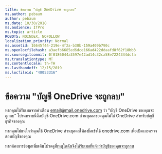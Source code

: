 ```yaml
---
title: ข้อความ "บัญชี OneDrive จะถูกลบ"
ms.author: pebaum
author: pebaum
ms.date: 10/30/2018
ms.audience: ITPro
ms.topic: article
ROBOTS: NOINDEX, NOFOLLOW
localization_priority: Normal
ms.assetid: 16645f44-219e-4f2a-b30b-159a409b790c
ms.openlocfilehash: a3aefb6685ed6dce166ad422ddaafd8f62f18bb3
ms.sourcegitcommit: 0f0186044a3597e42ad14c32ca58e7224344dcfa
ms.translationtype: MT
ms.contentlocale: th-TH
ms.lasthandoff: 12/15/2019
ms.locfileid: "40053316"
---
```

# <a name="onedrive-account-will-be-deleted-message"></a>ข้อความ "บัญชี OneDrive จะถูกลบ"

หากคุณได้รับเมลจากคำเตือน email@mail.onedrive.com ว่า "บัญชี OneDrive ของคุณจะถูกลบ" โปรดทราบนี่คือบัญชี OneDrive.com ส่วนบุคคลของคุณไม่ใช่ OneDrive สำหรับบัญชีธุรกิจของคุณ 
  
หากคุณไม่แน่ใจว่าคุณใช้ OneDrive ส่วนบุคคลให้ลงชื่อเข้าใช้ onedrive.com เพื่อเปิดและตรวจสอบบัญชีของคุณ
  
หากต้องการข้อมูลเพิ่มเติมโปรดดูที่[เหตุใดฉันจึงได้รับเมลที่แจ้งว่าบัญชีของคุณจะถูกลบ](https://go.microsoft.com/fwlink/?linkid=2036151&amp;clcid=0x409)
  

